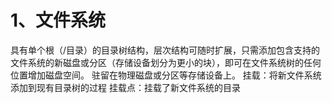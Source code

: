 


# 1、文件系统
具有单个根（/目录）的目录树结构，层次结构可随时扩展，只需添加包含支持的文件系统的新磁盘或分区（存储设备划分为更小的块），即可在文件系统树的任何位置增加磁盘空间。
驻留在物理磁盘或分区等存储设备上。
挂载：将新文件系统添加到现有目录树的过程
挂载点：挂载了新文件系统的目录
